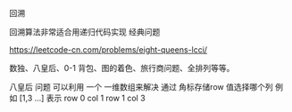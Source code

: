 回溯

回溯算法非常适合用递归代码实现
经典问题

https://leetcode-cn.com/problems/eight-queens-lcci/

数独、八皇后、0-1 背包、图的着色、旅行商问题、全排列等等。


八皇后 问题 可以利用 一个  一维数组来解决
通过 角标存储row  值选择哪个列
例如 [1,3 ...]
表示 row 0  col 1
     row 1   col 3
